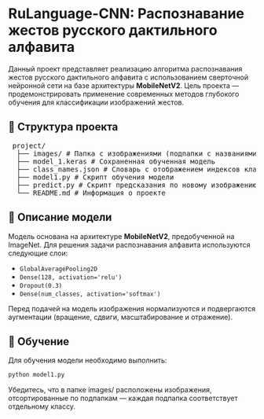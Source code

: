# RuLanguage-CNN: Распознавание жестов русского дактильного алфавита

Данный проект представляет реализацию алгоритма распознавания жестов русского дактильного алфавита с использованием сверточной нейронной сети на базе архитектуры **MobileNetV2**. Цель проекта — продемонстрировать применение современных методов глубокого обучения для классификации изображений жестов.

## 📁 Структура проекта

<pre> project/
  ├── images/ # Папка с изображениями (подпапки с названиями классов)
  ├── model_1.keras # Сохраненная обученная модель 
  ├── class_names.json # Словарь с отображением индексов классов 
  ├── model1.py # Скрипт обучения модели 
  ├── predict.py # Скрипт предсказания по новому изображению 
  └── README.md # Информация о проекте </pre>

## 🧠 Описание модели

Модель основана на архитектуре **MobileNetV2**, предобученной на ImageNet. Для решения задачи распознавания алфавита используются следующие слои:

- `GlobalAveragePooling2D`
- `Dense(128, activation='relu')`
- `Dropout(0.3)`
- `Dense(num_classes, activation='softmax')`

Перед подачей на модель изображения нормализуются и подвергаются аугментации (вращение, сдвиги, масштабирование и отражение).

## 🚀 Обучение

Для обучения модели необходимо выполнить:

```bash
python model1.py
```
Убедитесь, что в папке images/ расположены изображения, отсортированные по подпапкам — каждая подпапка соответствует отдельному классу.
